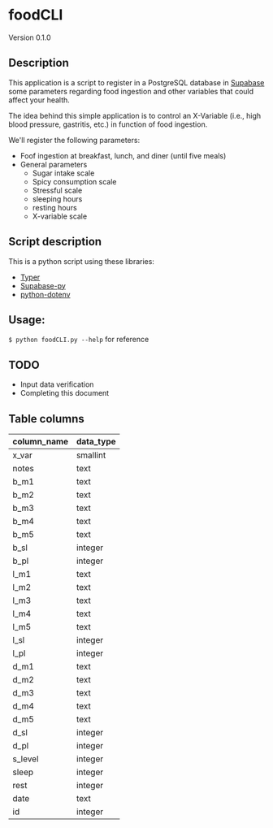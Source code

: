# foodCLI
Version 0.1.0

## Description
This application is a script to register in a PostgreSQL database in [Supabase](https://supabase.com/) some parameters regarding food ingestion and other variables that could affect your health.

The idea behind this simple application is to control an X-Variable (i.e., high blood pressure, gastritis, etc.) in function of food ingestion.

We'll register the following parameters:

- Foof ingestion at breakfast, lunch, and diner (until five meals)
- General parameters
  - Sugar intake scale
  - Spicy consumption scale
  - Stressful scale
  - sleeping hours
  - resting hours
  - X-variable scale


## Script description
This is a python script using these libraries:

- [Typer](https://github.com/tiangolo/typer)
- [Supabase-py](https://github.com/supabase-community/supabase-py)
- [python-dotenv](https://github.com/theskumar/python-dotenv)

## Usage:

`$ python foodCLI.py --help` for reference

## TODO

- Input data verification
- Completing this document

## Table columns

| column_name | data_type |
| ----------- | --------- |
| x_var       | smallint  |
| notes       | text      |
| b_m1        | text      |
| b_m2        | text      |
| b_m3        | text      |
| b_m4        | text      |
| b_m5        | text      |
| b_sl        | integer   |
| b_pl        | integer   |
| l_m1        | text      |
| l_m2        | text      |
| l_m3        | text      |
| l_m4        | text      |
| l_m5        | text      |
| l_sl        | integer   |
| l_pl        | integer   |
| d_m1        | text      |
| d_m2        | text      |
| d_m3        | text      |
| d_m4        | text      |
| d_m5        | text      |
| d_sl        | integer   |
| d_pl        | integer   |
| s_level     | integer   |
| sleep       | integer   |
| rest        | integer   |
| date        | text      |
| id          | integer   |
